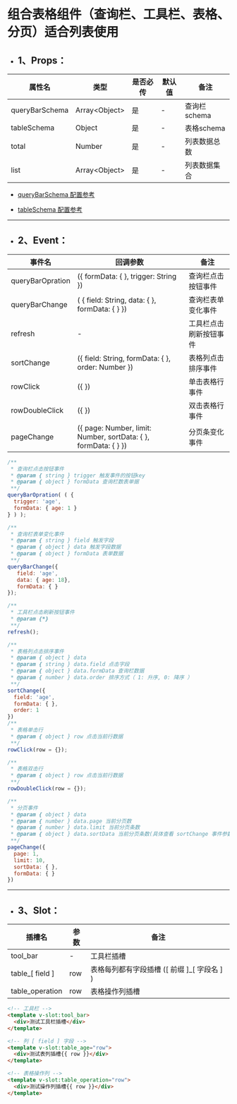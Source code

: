 # 组合表格组件（查询栏、工具栏、表格、分页）适合列表使用

 - ## 1、Props：

| 属性名 | 类型 | 是否必传 | 默认值 | 备注 |  
------------ | ------------- | -------------| -------------| -------------
| queryBarSchema | Array\<Object\> | 是 | - | 查询栏schema
| tableSchema | Object | 是 | - | 表格schema
| total | Number | 是 | - | 列表数据总数
| list | Array\<Object\>  | 是 | - | 列表数据集合

 - [queryBarSchema 配置参考](../QueryBar/schema.md)

 - [tableSchema 配置参考](./BaseTableSchema.md)


----

 - ## 2、Event：

| 事件名 | 回调参数 |  备注 |  
------------ |  -------------| -------------
| queryBarOpration | ({ formData: { }, trigger: String })| 查询栏点击按钮事件
| queryBarChange | ( { field: String, data: { }, formData: { } }) | 查询栏表单变化事件
| refresh |  -  | 工具栏点击刷新按钮事件
| sortChange | ({ field: String, formData: { }, order: Number })  |  表格列点击排序事件
| rowClick | ({ }) | 单击表格行事件
| rowDoubleClick | ({  }) | 双击表格行事件
| pageChange | ({ page: Number, limit: Number, sortData: { }, formData: { } }) | 分页条变化事件

```javascript
/**
 * 查询栏点击按钮事件
 * @param { string } trigger 触发事件的按钮key
 * @param { object } formData 查询栏数表单据
 **/
queryBarOpration( ( { 
  trigger: 'age',
  formData: { age: 1 } 
} ) );

/**
 * 查询栏表单变化事件
 * @param { string } field 触发字段
 * @param { object } data 触发字段数据
 * @param { object } formData 表单数据
 **/
queryBarChange({
   field: 'age',
   data: { age: 18}, 
   formData: { }
});

/**
 * 工具栏点击刷新按钮事件
 * @param {*}
 **/
refresh();

/**
 * 表格列点击排序事件
 * @param { object } data 
 * @param { string } data.field 点击字段
 * @param { object } data.formData 查询栏数据
 * @param { number } data.order 排序方式（ 1: 升序, 0: 降序 ）
 **/
sortChange({ 
  field: 'age', 
  formData: { }, 
  order: 1 
}) 
/**
 * 表格单击行
 * @param { object } row 点击当前行数据
 **/
rowClick(row = {});

/**
 * 表格双击行
 * @param { object } row 点击当前行数据
 **/
rowDoubleClick(row = {});

/**
 * 分页事件
 * @param { object } data 
 * @param { number } data.page 当前分页数 
 * @param { number } data.limit 当前分页条数
 * @param { object } data.sortData 当前分页条数(具体查看 sortChange 事件参数)
 **/
pageChange({ 
  page: 1, 
  limit: 10, 
  sortData: { }, 
  formData: { } 
})
```


----

- ## 3、Slot：

| 插槽名 | 参数 | 备注
| ------------ | ------------ | ------------ |
| tool_bar | - | 工具栏插槽
| table_[ field ] | row | 表格每列都有字段插槽 ([ 前缀 ]_[ 字段名 ] )
| table_operation | row | 表格操作列插槽

```html
<!-- 工具栏 -->
<template v-slot:tool_bar>
  <div>测试工具栏插槽</div>
</template>

<!-- 列 [ field ] 字段 -->
<template v-slot:table_age="row">
  <div>测试表列插槽{{ row }}</div>
</template>

<!-- 表格操作列 -->
<template v-slot:table_operation="row">
  <div>测试操作列插槽{{ row }}</div>
</template>
```